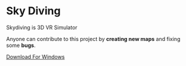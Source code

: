 # Sky Diving
 Skydiving is 3D VR Simulator
 
 
Anyone can contribute to this project by **creating new maps** and fixing some **bugs**.

[Download For Windows](https://drive.google.com/open?id=14lKU1TzP4Q_zPkiT4KeD02g63Y8kFqM7)
